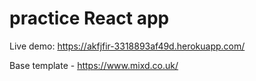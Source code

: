 # practice React app

Live demo:
https://akfjfir-3318893af49d.herokuapp.com/

Base template - https://www.mixd.co.uk/
